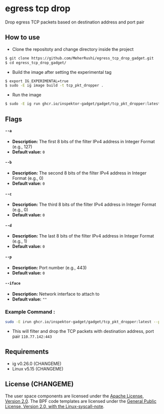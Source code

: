 # egress tcp drop

Drop egress TCP packets based on destination address and port pair

## How to use

- Clone the repositoty and change directory inside the project
```bash
$ git clone https://github.com/MeherRushi/egress_tcp_drop_gadget.git
$ cd egress_tcp_drop_gadget/
```

- Build the image after setting the experimental tag
```bash
$ export IG_EXPERIMENTAL=true
$ sudo -E ig image build -t tcp_pkt_dropper .
```

- Run the image
```bash
$ sudo -E ig run ghcr.io/inspektor-gadget/gadget/tcp_pkt_dropper:latest --public-keys=""
```

## Flags

#### `--a`
- **Description:** The first 8 bits of the filter IPv4 address in Integer Format (e.g., 127)
- **Default value:** `0`

#### `--b`
- **Description:** The second 8 bits of the filter IPv4 address in Integer Format (e.g., 0)
- **Default value:** `0`

#### `--c`
- **Description:** The third 8 bits of the filter IPv4 address in Integer Format (e.g., 0)
- **Default value:** `0`

#### `--d`
- **Description:** The last 8 bits of the filter IPv4 address in Integer Format (e.g., 1)
- **Default value:** `0`

#### `--p`
- **Description:** Port number (e.g., 443)
- **Default value:** `0`

#### `--iface`
- **Description:** Network interface to attach to
- **Default value:** `""`


### Example Command :
```bash
sudo -E irun ghcr.io/inspektor-gadget/gadget/tcp_pkt_dropper:latest --public-keys="" --a 110 --b 77 --c 250 --d 142 --p 443
```

- This will filter and drop the TCP packets with destination address, port pair `110.77.142:443`


## Requirements

- ig v0.26.0 (CHANGEME)
- Linux v5.15 (CHANGEME)

## License (CHANGEME)

The user space components are licensed under the [Apache License, Version
2.0](LICENSE). The BPF code templates are licensed under the [General Public
License, Version 2.0, with the Linux-syscall-note](LICENSE-bpf.txt).